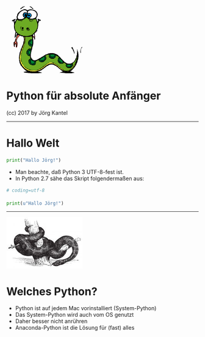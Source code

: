 <!-- $theme: default -->
<!-- $size: 16:9 --> 

![](images/python-verwirrt.png)

# Python für absolute Anfänger

(cc) 2017 by Jörg Kantel

---

# Hallo Welt

```python
print("Hallo Jörg!")
```

- Man beachte, daß Python 3 UTF-8-fest ist. 
- In Python 2.7 sähe das Skript folgendermaßen aus:

```python
# coding=utf-8

print(u"Hallo Jörg!")
```
---

![](images/anaconda-s.jpg)

# Welches Python?

- Python ist auf jedem Mac vorinstalliert (System-Python)
- Das System-Python wird auch vom OS genutzt
- Daher besser nicht anrühren
- Anaconda-Python ist die Lösung für (fast) alles
